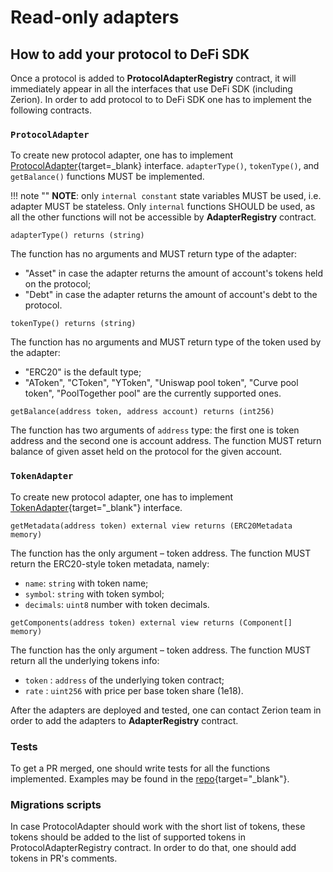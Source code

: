 # Read-only adapters

## How to add your protocol to DeFi SDK

Once a protocol is added to **ProtocolAdapterRegistry** contract, it will immediately appear in all the interfaces that use DeFi SDK \(including Zerion\). In order to add protocol to to DeFi SDK one has to implement the following contracts.

### `ProtocolAdapter`

To create new protocol adapter, one has to implement [ProtocolAdapter](https://github.com/zeriontech/defi-sdk/blob/master/contracts/adapters/ProtocolAdapter.sol){target=_blank} interface. `adapterType()`, `tokenType()`, and `getBalance()` functions MUST be implemented.

!!! note ""
    **NOTE**: only `internal constant` state variables MUST be used, i.e. adapter MUST be stateless.
    Only `internal` functions SHOULD be used, as all the other functions will not be accessible by **AdapterRegistry** contract.

```solidity
adapterType() returns (string)
```

The function has no arguments and MUST return type of the adapter:

- "Asset" in case the adapter returns the amount of account's tokens held on the protocol;
- "Debt" in case the adapter returns the amount of account's debt to the protocol.

```solidity
tokenType() returns (string)
```

The function has no arguments and MUST return type of the token used by the adapter:

- "ERC20" is the default type;
- "AToken", "CToken", "YToken", "Uniswap pool token", "Curve pool token", "PoolTogether pool" are the currently supported ones.

```solidity
getBalance(address token, address account) returns (int256)
```

The function has two arguments of `address` type: the first one is token address and the second one is account address. The function MUST return balance of given asset held on the protocol for the given account.

### `TokenAdapter`

To create new protocol adapter, one has to implement [TokenAdapter](https://github.com/zeriontech/defi-sdk/blob/master/contracts/adapters/TokenAdapter.sol){target="_blank"} interface.

```solidity
getMetadata(address token) external view returns (ERC20Metadata memory)
```

The function has the only argument – token address. The function MUST return the ERC20-style token metadata, namely:

* `name`: `string` with token name;
* `symbol`: `string` with token symbol;
* `decimals`: `uint8` number with token decimals.

```solidity
getComponents(address token) external view returns (Component[] memory)
```

The function has the only argument – token address. The function MUST return all the underlying tokens info:

* `token` : `address` of the underlying token contract;
* `rate` : `uint256` with price per base token share \(1e18\).

After the adapters are deployed and tested, one can contact Zerion team in order to add the adapters to **AdapterRegistry** contract.

### Tests

To get a PR merged, one should write tests for all the functions implemented. Examples may be found in the [repo](https://github.com/zeriontech/defi-sdk/tree/master/test){target="_blank"}.

### Migrations scripts

In case ProtocolAdapter should work with the short list of tokens, these tokens should be added to the list of supported tokens in ProtocolAdapterRegistry contract. In order to do that, one should add tokens in PR's comments.
